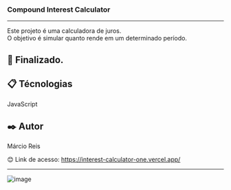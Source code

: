 ### Compound Interest Calculator

---

Este projeto é uma calculadora de juros.<br>
O objetivo é simular quanto rende em um determinado período.

## 🚀 Finalizado.

## 📋 Técnologias
JavaScript

## ✒️ Autor
Márcio Reis

😊 Link de acesso: https://interest-calculator-one.vercel.app/

---
![image](https://user-images.githubusercontent.com/122680054/228606895-0bc8cd99-9c82-4e67-84ef-3d594143750f.png)

